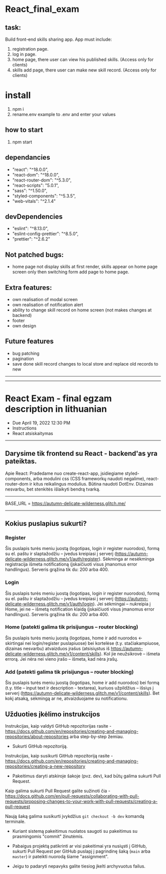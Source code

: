 
# React_final_exam

## task:

Build front-end skills sharing app. App must include:
  1. registration page.
  1. log in page.
  1. home page, there user can view his published skills. (Access only for clients)
  1. skills add page, there user can make new skill record. (Access only for clients)

# install

1. npm i
1. rename.env example to .env and enter your values

## how to start

1. npm start

## dependancies
- "react": "^18.0.0",
- "react-dom": "^18.0.0",
- "react-router-dom": "^5.3.0",
- "react-scripts": "5.0.1",
- "sass": "^1.50.0",
- "styled-components": "^5.3.5",
- "web-vitals": "^2.1.4"

## devDependencies

- "eslint": "^8.13.0",
- "eslint-config-prettier": "^8.5.0",
- "prettier": "^2.6.2"

## Not patched bugs:
- home page not display skills at first render, skills appear on home page screen only then  switching form add page to home page.

## Extra features:
- own realisation of modal screen
- own realisation of notification alert
- ability to change skill record on home screen (not makes changes at backend)
- footer
- own design

## Future features
- bug patching
- pagination
- save done skill record changes to local store and replace old records to new

---
---
# React Exam - final egzam description in lithuanian

- Due April 19, 2022 12:30 PM
- Instructions
- React atsiskaitymas

---

## Darysime tik frontend su React - backend'as yra pateiktas.

Apie React: Pradedame nuo create-react-app, įsidiegiame styled-components, arba modulini css (CSS frameworkų naudoti negalime), react-router-dom ir kitus reikalingus modulius. Būtina naudoti DotEnv. Dizainas nesvarbu, bet stenkitės išlaikyti bendrą tvarką.

---

BASE_URL = https://autumn-delicate-wilderness.glitch.me/

---

## Kokius puslapius sukurti?

### Register

Šis puslapis turės meniu juostą (logotipas, login ir register nuorodos), formą su el. paštu ir slaptažodžiu – įvedus kreipiasi į serverį (https://autumn-delicate-wilderness.glitch.me/v1/auth/register). Sėkminga ar nesėkminga registracija išmeta notificationą (įskaičiuoti visus įmanomus error handlingus). Serveris grąžina tik du: 200 arba 400.

### Login

Šis puslapis turės meniu juostą (logotipas, login ir register nuorodos), formą su el. paštu ir slaptažodžiu – įvedus kreipiasi į serverį (https://autumn-delicate-wilderness.glitch.me/v1/auth/login). Jei sėkmingai – nukreipia į Home, jei ne – išmetą notification klaidą (įskaičiuoti visus įmanomus error handlingus). Serveris grąžina tik du: 200 arba 400.

### Home (patekti galima tik prisijungus – router blocking)

Šis puslapis turės meniu juostą (logotipas, home ir add nuorodos <- skirtingai nei login/register puslapiuose) bei kortelėse (t.y. stačiakampiuose, dizainas nesvarbu) atvaizduos įrašus (atsisiųstus iš https://autumn-delicate-wilderness.glitch.me/v1/content/skills). Kol jie neužsikrovė – išmeta errorą. Jei nėra nei vieno įrašo – išmeta, kad nėra įrašų.

### Add (patekti galima tik prisijungus – router blocking)

Šis puslapis turės meniu juostą (logotipas, home ir add nuorodos) bei formą (t.y. title – input text ir description - textarea), kuriuos užpildžius – išsiųs į serverį (https://autumn-delicate-wilderness.glitch.me/v1/content/skills). Bet kokį atsaką, sėkmingą ar ne, atvaizduojame su notificationu.

## Užduoties įkėlimo instrukcijos

Instrukcijas, kaip valdyti GitHub repozitorijas rasite - https://docs.github.com/en/repositories/creating-and-managing-repositories/about-repositories arba step-by-step žemiau.

- Sukurti GitHub repozitoriją.

Instrukcijas, kaip susikurti GitHub repozitoriją rasite - https://docs.github.com/en/repositories/creating-and-managing-repositories/creating-a-new-repository

- Pakeitimus daryti atskiroje šakoje (pvz. dev), kad būtų galima sukurti Pull Request.

Kaip galima sukurti Pull Request galite sužinoti čia - https://docs.github.com/en/pull-requests/collaborating-with-pull-requests/proposing-changes-to-your-work-with-pull-requests/creating-a-pull-request

Naują šaką galima susikurti įvykdžius `git checkout -b dev` komandą terminale.

- Kuriant sistemą pakeitimus nuolatos saugoti su pakeitimus su prasmingomis "commit" žinutėmis.

- Pabaigus projektą patikrinti ar visi pakeitimai yra nusiųsti į GitHub, sukurti Pull Request per GitHub puslapį į pagrindinę šaką (`main` arba `master`) ir pateikti nuorodą šiame "assignment".

- Jeigu to padaryti nepavyks galite tiesiog įkelti archyvuotus failus.
